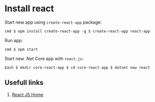 # Install react

Start new app using `create-react-app` package:

`cmd
$ npm install create-react-app -g
$ create-react-app react-app
`

Run app:

`cmd
$ npm start
`

Start new .Net Core app with `react.js`:

`bash
$ mkdir core-react-app
$ cd core-react-app
$ dotnet new react
`

## Usefull links

1. [React JS Home](https://ru.reactjs.org/)